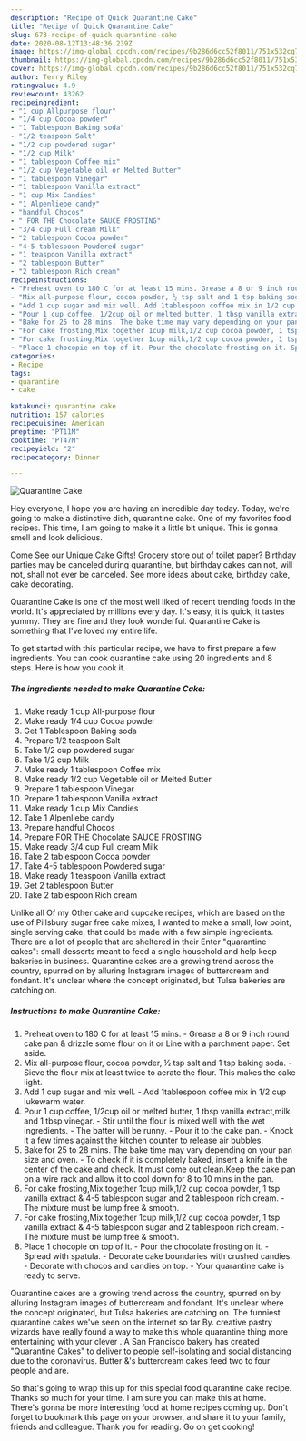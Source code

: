 ```yaml
---
description: "Recipe of Quick Quarantine Cake"
title: "Recipe of Quick Quarantine Cake"
slug: 673-recipe-of-quick-quarantine-cake
date: 2020-08-12T13:48:36.239Z
image: https://img-global.cpcdn.com/recipes/9b286d6cc52f8011/751x532cq70/quarantine-cake-recipe-main-photo.jpg
thumbnail: https://img-global.cpcdn.com/recipes/9b286d6cc52f8011/751x532cq70/quarantine-cake-recipe-main-photo.jpg
cover: https://img-global.cpcdn.com/recipes/9b286d6cc52f8011/751x532cq70/quarantine-cake-recipe-main-photo.jpg
author: Terry Riley
ratingvalue: 4.9
reviewcount: 43262
recipeingredient:
- "1 cup Allpurpose flour"
- "1/4 cup Cocoa powder"
- "1 Tablespoon Baking soda"
- "1/2 teaspoon Salt"
- "1/2 cup powdered sugar"
- "1/2 cup Milk"
- "1 tablespoon Coffee mix"
- "1/2 cup Vegetable oil or Melted Butter"
- "1 tablespoon Vinegar"
- "1 tablespoon Vanilla extract"
- "1 cup Mix Candies"
- "1 Alpenliebe candy"
- "handful Chocos"
- " FOR THE Chocolate SAUCE FROSTING"
- "3/4 cup Full cream Milk"
- "2 tablespoon Cocoa powder"
- "4-5 tablespoon Powdered sugar"
- "1 teaspoon Vanilla extract"
- "2 tablespoon Butter"
- "2 tablespoon Rich cream"
recipeinstructions:
- "Preheat oven to 180 C for at least 15 mins. Grease a 8 or 9 inch round cake pan &amp; drizzle some flour on it or Line with a parchment paper. Set aside."
- "Mix all-purpose flour, cocoa powder, ½ tsp salt and 1 tsp baking soda. Sieve the flour mix at least twice to aerate the flour. This makes the cake light."
- "Add 1 cup sugar and mix well. Add 1tablespoon coffee mix in 1/2 cup lukewarm water."
- "Pour 1 cup coffee, 1/2cup oil or melted butter, 1 tbsp vanilla extract,milk and 1 tbsp vinegar. Stir until the flour is mixed well with the wet ingredients. The batter will be runny. Pour it to the cake pan. Knock it a few times against the kitchen counter to release air bubbles."
- "Bake for 25 to 28 mins. The bake time may vary depending on your pan size and oven. To check if it is completely baked, insert a knife in the center of the cake and check. It must come out clean.Keep the cake pan on a wire rack and allow it to cool down for 8 to 10 mins in the pan."
- "For cake frosting,Mix together 1cup milk,1/2 cup cocoa powder, 1 tsp vanilla extract &amp; 4-5 tablespoon sugar and 2 tablespoon rich cream. The mixture must be lump free &amp; smooth."
- "For cake frosting,Mix together 1cup milk,1/2 cup cocoa powder, 1 tsp vanilla extract &amp; 4-5 tablespoon sugar and 2 tablespoon rich cream. The mixture must be lump free &amp; smooth."
- "Place 1 chocopie on top of it. Pour the chocolate frosting on it. Spread with spatula. Decorate cake boundaries with crushed candies. Decorate with chocos and candies on top. Your quarantine cake is ready to serve."
categories:
- Recipe
tags:
- quarantine
- cake

katakunci: quarantine cake 
nutrition: 157 calories
recipecuisine: American
preptime: "PT11M"
cooktime: "PT47M"
recipeyield: "2"
recipecategory: Dinner

---
```



![Quarantine Cake](https://img-global.cpcdn.com/recipes/9b286d6cc52f8011/751x532cq70/quarantine-cake-recipe-main-photo.jpg)

Hey everyone, I hope you are having an incredible day today. Today, we're going to make a distinctive dish, quarantine cake. One of my favorites food recipes. This time, I am going to make it a little bit unique. This is gonna smell and look delicious.

Come See our Unique Cake Gifts! Grocery store out of toilet paper? Birthday parties may be canceled during quarantine, but birthday cakes can not, will not, shall not ever be canceled. See more ideas about cake, birthday cake, cake decorating.

Quarantine Cake is one of the most well liked of recent trending foods in the world. It's appreciated by millions every day. It's easy, it is quick, it tastes yummy. They are fine and they look wonderful. Quarantine Cake is something that I've loved my entire life.


To get started with this particular recipe, we have to first prepare a few ingredients. You can cook quarantine cake using 20 ingredients and 8 steps. Here is how you cook it.

<!--inarticleads1-->

##### The ingredients needed to make Quarantine Cake:

1. Make ready 1 cup All-purpose flour
1. Make ready 1/4 cup Cocoa powder
1. Get 1 Tablespoon Baking soda
1. Prepare 1/2 teaspoon Salt
1. Take 1/2 cup powdered sugar
1. Take 1/2 cup Milk
1. Make ready 1 tablespoon Coffee mix
1. Make ready 1/2 cup Vegetable oil or Melted Butter
1. Prepare 1 tablespoon Vinegar
1. Prepare 1 tablespoon Vanilla extract
1. Make ready 1 cup Mix Candies
1. Take 1 Alpenliebe candy
1. Prepare handful Chocos
1. Prepare  FOR THE Chocolate SAUCE FROSTING
1. Make ready 3/4 cup Full cream Milk
1. Take 2 tablespoon Cocoa powder
1. Take 4-5 tablespoon Powdered sugar
1. Make ready 1 teaspoon Vanilla extract
1. Get 2 tablespoon Butter
1. Take 2 tablespoon Rich cream


Unlike all Of my Other cake and cupcake recipes, which are based on the use of Pillsbury sugar free cake mixes, I wanted to make a small, low point, single serving cake, that could be made with a few simple ingredients. There are a lot of people that are sheltered in their Enter &#34;quarantine cakes&#34;: small desserts meant to feed a single household and help keep bakeries in business. Quarantine cakes are a growing trend across the country, spurred on by alluring Instagram images of buttercream and fondant. It&#39;s unclear where the concept originated, but Tulsa bakeries are catching on. 

<!--inarticleads2-->

##### Instructions to make Quarantine Cake:

1. Preheat oven to 180 C for at least 15 mins. - Grease a 8 or 9 inch round cake pan &amp; drizzle some flour on it or Line with a parchment paper. Set aside.
1. Mix all-purpose flour, cocoa powder, ½ tsp salt and 1 tsp baking soda. - Sieve the flour mix at least twice to aerate the flour. This makes the cake light.
1. Add 1 cup sugar and mix well. - Add 1tablespoon coffee mix in 1/2 cup lukewarm water.
1. Pour 1 cup coffee, 1/2cup oil or melted butter, 1 tbsp vanilla extract,milk and 1 tbsp vinegar. - Stir until the flour is mixed well with the wet ingredients. - The batter will be runny. - Pour it to the cake pan. - Knock it a few times against the kitchen counter to release air bubbles.
1. Bake for 25 to 28 mins. The bake time may vary depending on your pan size and oven. - To check if it is completely baked, insert a knife in the center of the cake and check. It must come out clean.Keep the cake pan on a wire rack and allow it to cool down for 8 to 10 mins in the pan.
1. For cake frosting,Mix together 1cup milk,1/2 cup cocoa powder, 1 tsp vanilla extract &amp; 4-5 tablespoon sugar and 2 tablespoon rich cream. - The mixture must be lump free &amp; smooth.
1. For cake frosting,Mix together 1cup milk,1/2 cup cocoa powder, 1 tsp vanilla extract &amp; 4-5 tablespoon sugar and 2 tablespoon rich cream. - The mixture must be lump free &amp; smooth.
1. Place 1 chocopie on top of it. - Pour the chocolate frosting on it. - Spread with spatula. - Decorate cake boundaries with crushed candies. - Decorate with chocos and candies on top. - Your quarantine cake is ready to serve.


Quarantine cakes are a growing trend across the country, spurred on by alluring Instagram images of buttercream and fondant. It&#39;s unclear where the concept originated, but Tulsa bakeries are catching on. The funniest quarantine cakes we&#39;ve seen on the internet so far By. creative pastry wizards have really found a way to make this whole quarantine thing more entertaining with your clever . A San Francisco bakery has created &#34;Quarantine Cakes&#34; to deliver to people self-isolating and social distancing due to the coronavirus. Butter &amp;&#39;s buttercream cakes feed two to four people and are. 

So that's going to wrap this up for this special food quarantine cake recipe. Thanks so much for your time. I am sure you can make this at home. There's gonna be more interesting food at home recipes coming up. Don't forget to bookmark this page on your browser, and share it to your family, friends and colleague. Thank you for reading. Go on get cooking!
